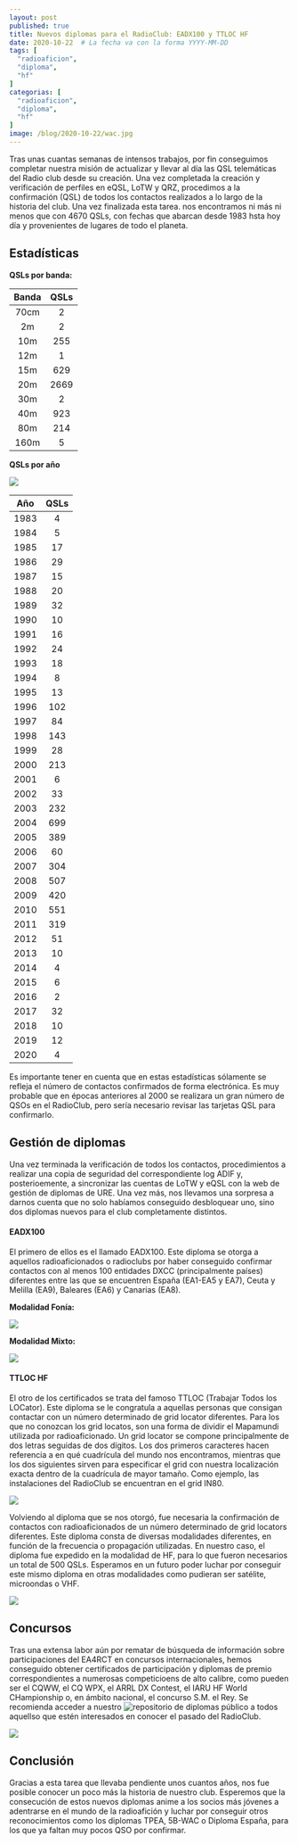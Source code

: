 ```yaml
---
layout: post
published: true
title: Nuevos diplomas para el RadioClub: EADX100 y TTLOC HF
date: 2020-10-22  # La fecha va con la forma YYYY-MM-DD
tags: [
  "radioaficion",
  "diploma",
  "hf"
]
categorias: [
  "radioaficion",
  "diploma",
  "hf"
]
image: /blog/2020-10-22/wac.jpg
---
```


Tras unas cuantas semanas de intensos trabajos, por fin conseguimos completar nuestra misión de actualizar y llevar al día las QSL telemáticas del Radio club desde su creación. Una vez completada la creación y verificación de perfiles en eQSL, LoTW y QRZ, procedimos a la confirmación (QSL) de todos los contactos realizados a lo largo de la historia del club. Una vez finalizada esta tarea. nos encontramos ni más ni menos que con 4670 QSLs, con fechas que abarcan desde 1983 hsta hoy día y provenientes de lugares de todo el planeta.

## Estadísticas

**QSLs por banda:**

| **Banda** 	| **QSLs** 	|
|:-----:	|:----:	|
|  70cm 	|   2  	|
|   2m  	|   2  	|
|  10m  	|  255 	|
|  12m  	|   1  	|
|  15m  	|  629 	|
|  20m  	| 2669 	|
|  30m  	|   2  	|
|  40m  	|  923 	|
|  80m  	|  214 	|
|  160m 	|   5  	|


**QSLs por año**


![](/blog/2020-10-22/graph.png)


| **Año** 	| **QSLs** 	|
|:-----:	|:----:	|
|  1983 	|   4  	|
|  1984 	|   5  	|
|  1985 	|   17 	|
|  1986 	|   29 	|
|  1987 	|   15 	|
|  1988 	|   20 	|
|  1989 	|   32 	|
|  1990 	|   10 	|
|  1991 	|   16 	|
|  1992 	|   24 	|
|  1993 	|   18 	|
|  1994 	|   8 	|
|  1995 	|   13 	|
|  1996 	|   102 |
|  1997 	|   84 	|
|  1998 	|   143	|
|  1999 	|   28 	|
|  2000 	|   213	|
|  2001 	|   6	|
|  2002 	|   33	|
|  2003 	|   232	|
|  2004 	|   699	|
|  2005 	|   389	|
|  2006 	|   60	|
|  2007 	|   304	|
|  2008 	|   507	|
|  2009 	|   420	|
|  2010 	|   551	|
|  2011 	|   319	|
|  2012 	|   51	|
|  2013 	|   10	|
|  2014 	|   4	|
|  2015 	|   6	|
|  2016 	|   2	|
|  2017 	|   32	|
|  2018 	|   10	|
|  2019 	|   12	|
|  2020 	|   4	|


Es importante tener en cuenta que en estas estadísticas sólamente se refleja el número de contactos confirmados de forma electrónica. Es muy probable que en épocas anteriores al 2000 se realizara un gran número de QSOs en el RadioClub, pero sería necesario revisar las tarjetas QSL para confirmarlo. 

## Gestión de diplomas


Una vez terminada la verificación de todos los contactos, procedimientos a realizar una copia de seguridad del correspondiente log ADIF y, posterioemente, a sincronizar las cuentas de LoTW y eQSL con la web de gestión de diplomas de URE. Una vez más, nos llevamos una sorpresa a darnos cuenta que no solo habíamos conseguido desbloquear uno, sino dos diplomas nuevos para el club completamente distintos.


#### EADX100

El primero de ellos es el llamado EADX100. Este diploma se otorga a aquellos radioaficionados o radioclubs por haber conseguido confirmar contactos con al menos 100 entidades DXCC (principalmente países) diferentes entre las que se encuentren España (EA1-EA5 y EA7), Ceuta y Melilla (EA9), Baleares (EA6) y Canarias (EA8). 


**Modalidad Fonía:**

![](/blog/2020-10-22/eadx100_1.png)

**Modalidad Mixto:**

![](/blog/2020-10-22/eadx100_2.png)

#### TTLOC HF


El otro de los certificados se trata del famoso TTLOC (Trabajar Todos los LOCator). Este diploma se le congratula a aquellas personas que consigan contactar con un número determinado de grid locator diferentes. Para los que no conozcan los grid locatos, son una forma de dividir el Mapamundi utilizada por radioaficionado. Un grid locator se compone principalmente de dos letras seguidas de dos dígitos.  Los dos primeros caracteres hacen referencia a en qué cuadrícula del mundo nos encontramos, mientras que los dos siguientes sirven para especificar el grid con nuestra localización exacta dentro de la cuadrícula de mayor tamaño. Como ejemplo, las instalaciones del RadioClub se encuentran en el grid IN80.

![](/blog/2020-10-22/grids.png)

Volviendo al diploma que se nos otorgó, fue necesaria la confirmación de contactos con radioaficionados de un número determinado de grid locators diferentes. Este diploma consta de diversas modalidades diferentes, en función de la frecuencia o propagación utilizadas. En nuestro caso, el diploma fue expedido en la modalidad de HF, para lo que fueron necesarios un total de 500 QSLs. Esperamos en un futuro poder luchar por conseguir este mismo diploma en otras modalidades como pudieran ser satélite, microondas o VHF.

![](/blog/2020-10-22/ttloc.png)

## Concursos

Tras una extensa labor aún por rematar de búsqueda de información sobre participaciones del EA4RCT en concursos internacionales, hemos conseguido obtener certificados de participación y diplomas de premio correspondientes a numerosas competicioens de alto calibre, como pueden ser el CQWW, el CQ WPX, el ARRL DX Contest, el IARU HF World CHampionship o, en ámbito nacional, el concurso S.M. el Rey. Se recomienda acceder a nuestro ![repositorio de diplomas público](https://git.radio.clubs.etsit.upm.es/junta/diplomas) a todos aquellso que estén interesados en conocer el pasado del RadioClub.

![](/blog/2020-10-22/arrl.png)

## Conclusión

Gracias a esta tarea que llevaba pendiente unos cuantos años, nos fue posible conocer un poco más la historia de nuestro club. Esperemos que la consecución de estos nuevos diplomas anime a los socios más jóvenes a adentrarse en el mundo de la radioafición y luchar por conseguir otros reconocimientos como los diplomas TPEA, 5B-WAC o Diploma España, para los que ya faltan muy pocos QSO por confirmar.

